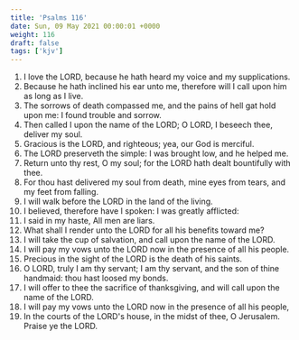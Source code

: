 ```yaml
---
title: 'Psalms 116'
date: Sun, 09 May 2021 00:00:01 +0000
weight: 116
draft: false
tags: ['kjv'] 
---
```


1. I love the LORD, because he hath heard my voice and my supplications.
2. Because he hath inclined his ear unto me, therefore will I call upon him as long as I live.
3. The sorrows of death compassed me, and the pains of hell gat hold upon me: I found trouble and sorrow.
4. Then called I upon the name of the LORD; O LORD, I beseech thee, deliver my soul.
5. Gracious is the LORD, and righteous; yea, our God is merciful.
6. The LORD preserveth the simple: I was brought low, and he helped me.
7. Return unto thy rest, O my soul; for the LORD hath dealt bountifully with thee.
8. For thou hast delivered my soul from death, mine eyes from tears, and my feet from falling.
9. I will walk before the LORD in the land of the living.
10. I believed, therefore have I spoken: I was greatly afflicted:
11. I said in my haste, All men are liars.
12. What shall I render unto the LORD for all his benefits toward me?
13. I will take the cup of salvation, and call upon the name of the LORD.
14. I will pay my vows unto the LORD now in the presence of all his people.
15. Precious in the sight of the LORD is the death of his saints.
16. O LORD, truly I am thy servant; I am thy servant, and the son of thine handmaid: thou hast loosed my bonds.
17. I will offer to thee the sacrifice of thanksgiving, and will call upon the name of the LORD.
18. I will pay my vows unto the LORD now in the presence of all his people,
19. In the courts of the LORD's house, in the midst of thee, O Jerusalem. Praise ye the LORD.
